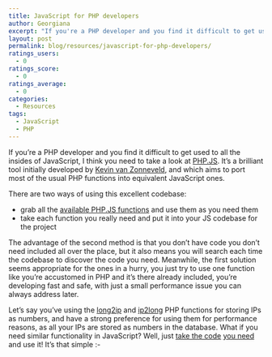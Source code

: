 ```yaml
---
title: JavaScript for PHP developers
author: Georgiana
excerpt: "If you're a PHP developer and you find it difficult to get used to all the insides of JavaScript, you might need PHP.JS, developed by Kevin van Zonneveld."
layout: post
permalink: blog/resources/javascript-for-php-developers/
ratings_users:
  - 0
ratings_score:
  - 0
ratings_average:
  - 0
categories:
  - Resources
tags:
  - JavaScript
  - PHP
---
```

If you&#8217;re a PHP developer and you find it difficult to get used to all the insides of JavaScript, I think you need to take a look at [PHP.JS][1]. It&#8217;s a brilliant tool initially developed by [Kevin van Zonneveld][2], and which aims to port most of the usual PHP functions into equivalent JavaScript ones.

There are two ways of using this excellent codebase:

  * grab all the [available PHP.JS functions][3] and use them as you need them
  * take each function you really need and put it into your JS codebase for the project

The advantage of the second method is that you don&#8217;t have code you don&#8217;t need included all over the place, but it also means you will search each time the codebase to discover the code you need. Meanwhile, the first solution seems appropriate for the ones in a hurry, you just try to use one function like you&#8217;re accustomed in PHP and it&#8217;s there already included, you&#8217;re developing fast and safe, with just a small performance issue you can always address later.

Let&#8217;s say you&#8217;ve using the [long2ip][4] and [ip2long][5] PHP functions for storing IPs as numbers, and have a strong preference for using them for performance reasons, as all your IPs are stored as numbers in the database. What if you need similar functionality in JavaScript? Well, just [take the code][6] [you need][7] and use it! It&#8217;s that simple <img src="http://i2.wp.com/www.tekkie.ro/wp-includes/images/smilies/simple-smile.png?w=700" alt=":-)" class="wp-smiley" style="height: 1em; max-height: 1em;" data-recalc-dims="1" />

 [1]: http://phpjs.org/
 [2]: http://kevin.vanzonneveld.net/about/
 [3]: http://kevin.vanzonneveld.net/code/php_equivalents/php.js "one file containing all the available PHP.Js functions"
 [4]: http://php.net/long2ip "PHP long2ip function manual page"
 [5]: http://www.php.net/ip2long "PHP ip2long function manual page"
 [6]: http://phpjs.org/functions/long2ip:48e4b52c-c26c-4ba7-84f0-2d6486a786ee "PHP.JS long2ip function"
 [7]: http://phpjs.org/functions/ip2long:48e4b52b-3860-4f6c-830b-2d6486a786ee "PHP.JS ip2long function"
